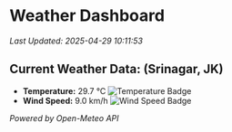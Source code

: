 
# Weather Dashboard

_Last Updated: 2025-04-29 10:11:53_

## Current Weather Data: (Srinagar, JK)
- **Temperature:** 29.7 °C ![Temperature Badge](https://img.shields.io/badge/Temperature-Medium%20Temp-green)
- **Wind Speed:** 9.0 km/h ![Wind Speed Badge](https://img.shields.io/badge/Wind%20Speed-Light%20Wind-blue)

*Powered by Open-Meteo API*
